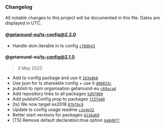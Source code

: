 ### Changelog

All notable changes to this project will be documented in this file. Dates are displayed in UTC.

#### [@getaround-eu/ts-config@2.2.0](https://github.com/drivy/frontend-configs/compare/@getaround-eu/ts-config@2.1.0...@getaround-eu/ts-config@2.2.0)

- Handle dom.iterable in ts config [`cf88b43`](https://github.com/drivy/frontend-configs/commit/cf88b43269e269e98e65c2801333c5600b1b495b)

#### @getaround-eu/ts-config@2.1.0

> 3 May 2022

- Add ts-config package and use it [`183e8b0`](https://github.com/drivy/frontend-configs/commit/183e8b09f5dc315f31e19925d9264bd1bcc56d61)
- Use json for ts shareable config + use it [`d08033c`](https://github.com/drivy/frontend-configs/commit/d08033c37621167807a443e3866c39e30b34e43c)
- publish to npm organisation getaround-eu [`c69acad`](https://github.com/drivy/frontend-configs/commit/c69acadafb6f153442cb06a05252fa12e4a47e78)
- Add repository links to all packages [`5d97909`](https://github.com/drivy/frontend-configs/commit/5d9790910d5d3a2da6b3d336a03d1cb40f9dcf05)
- Add publishConfig prop to packages [`f15fe60`](https://github.com/drivy/frontend-configs/commit/f15fe60f40597f0766ed85925e6ab62535628a19)
- [ts] We now target es2018 [`87b78c8`](https://github.com/drivy/frontend-configs/commit/87b78c878ac30552046ca59641180b1937909688)
- Update ts config usage readme [`c1e4e32`](https://github.com/drivy/frontend-configs/commit/c1e4e32a4fdeac9f00c47d649eb46dd958ee2b77)
- Better start versions for packages [`4116a69`](https://github.com/drivy/frontend-configs/commit/4116a696778d6fad96f0c35f9c91a72e61e529e8)
- [TS] Remove default declaration:true option [`4a8d0f7`](https://github.com/drivy/frontend-configs/commit/4a8d0f7b79f364513941dab1bf0980654a39a891)
